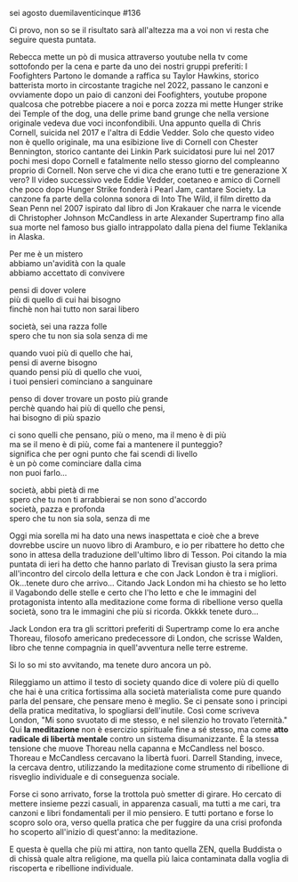 sei agosto duemilaventicinque
#136

Ci provo, 
non so se il risultato sarà all'altezza ma a voi non vi resta che seguire questa puntata.

Rebecca mette un pò di musica attraverso youtube nella tv come sottofondo per la cena e parte da uno dei nostri gruppi preferiti: I Foofighters
Partono le domande a raffica su Taylor Hawkins, storico batterista morto in circostante tragiche nel 2022, passano le canzoni e ovviamente dopo un paio di canzoni dei Foofighters, youtube propone qualcosa che potrebbe piacere a noi e porca zozza mi mette Hunger strike dei Temple of the dog, una delle prime band grunge che nella versione originale vedeva due voci inconfondibili. Una appunto quella di Chris Cornell, suicida nel 2017 e l'altra di Eddie Vedder. Solo che questo video non è quello originale, ma una esibizione live di Cornell con Chester Bennington, storico cantante dei Linkin Park suicidatosi pure lui nel 2017 pochi mesi dopo Cornell e fatalmente nello stesso giorno del compleanno proprio di Cornell. 
Non serve che vi dica che erano tutti e tre generazione X vero?
Il video successivo vede Eddie Vedder, coetaneo e amico di Cornell che poco dopo Hunger Strike fonderà i Pearl Jam, cantare Society. La canzone fa parte della colonna sonora di Into The Wild, il film diretto da Sean Penn nel 2007 ispirato dal libro di Jon Krakauer che narra le vicende di Christopher Johnson McCandless in arte Alexander Supertramp fino alla sua morte nel famoso bus giallo intrappolato dalla piena del fiume Teklanika in Alaska.

Per me è un mistero  
abbiamo un'avidità con la quale  
abbiamo accettato di convivere  
  
pensi di dover volere  
più di quello di cui hai bisogno  
finchè non hai tutto non sarai libero  

società, sei una razza folle  
spero che tu non sia sola senza di me  
  
quando vuoi più di quello che hai,  
pensi di averne bisogno  
quando pensi più di quello che vuoi,  
i tuoi pensieri cominciano a sanguinare  
  
penso di dover trovare un posto più grande  
perchè quando hai più di quello che pensi,  
hai bisogno di più spazio  
  
ci sono quelli che pensano, più o meno, ma il meno è di più  
ma se il meno è di più, come fai a mantenere il punteggio?  
significa che per ogni punto che fai
scendi di livello  
è un pò come cominciare dalla cima  
non puoi farlo...  
  
società, abbi pietà di me  
spero che tu non ti arrabbierai se non sono d'accordo  
società, pazza e profonda  
spero che tu non sia sola, senza di me

Oggi mia sorella mi ha dato una news inaspettata e cioè che a breve dovrebbe uscire un nuovo libro di Aramburo, e io per ribattere ho detto che sono in attesa della traduzione dell'ultimo libro di Tesson. Poi citando la mia puntata di ieri ha detto che hanno parlato di Trevisan giusto la sera prima all'incontro del circolo della lettura e che con Jack London è tra i migliori.
Ok...tenete duro che arrivo...
Citando Jack London mi ha chiesto se ho letto il Vagabondo delle stelle e certo che l'ho letto e che le immagini del protagonista intento alla meditazione come forma di ribellione verso quella società, sono tra le immagini che più si ricorda.
Okkkk tenete duro...

Jack London era tra gli scrittori preferiti di Supertramp come lo era anche Thoreau, filosofo americano predecessore di London, che scrisse Walden, libro che tenne compagnia in quell'avventura nelle terre estreme.

Si lo so mi sto avvitando, ma tenete duro ancora un pò.

Rileggiamo un attimo il testo di society quando dice di volere più di quello che hai è una critica fortissima alla società materialista come pure quando parla del pensare, che pensare meno è meglio. Se ci pensate sono i principi della pratica meditativa, lo spogliarsi dell'inutile.
Così come scriveva London, 
"Mi sono svuotato di me stesso, e nel silenzio ho trovato l’eternità."
Qui **la meditazione** non è esercizio spirituale fine a sé stesso, ma come **atto radicale di libertà mentale** contro un sistema disumanizzante. 
È la stessa tensione che muove Thoreau nella capanna e McCandless nel bosco.
Thoreau e McCandless cercavano la libertà fuori. Darrell Standing, invece, la cercava dentro, utilizzando la meditazione come strumento di ribellione di risveglio individuale e di conseguenza sociale.

Forse ci sono arrivato, forse la trottola può smetter di girare.
Ho cercato di mettere insieme pezzi casuali, in apparenza casuali, ma tutti a me cari, tra canzoni e libri fondamentali per il mio pensiero. E tutti portano e forse lo scopro solo ora, verso quella pratica che per fuggire da una crisi profonda ho scoperto all'inizio di quest'anno: la meditazione.

E questa è quella che più mi attira, non tanto quella ZEN, quella Buddista o di chissà quale altra religione, ma quella più laica contaminata dalla voglia di riscoperta e ribellione individuale.

